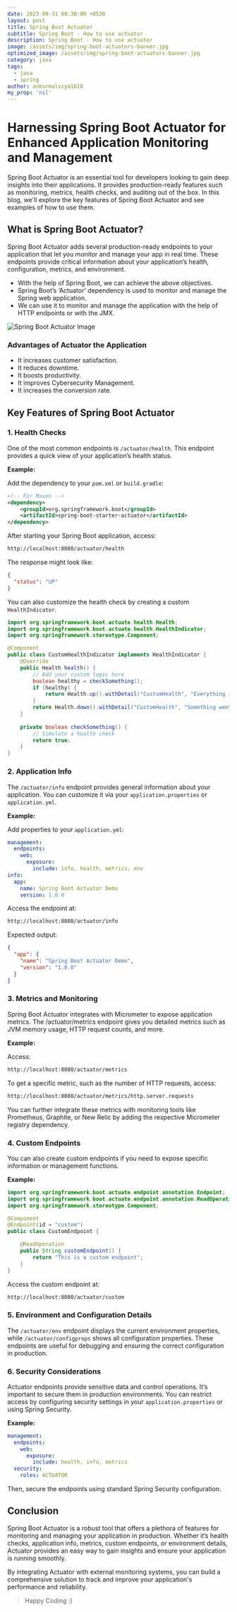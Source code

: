 ```yaml
---
date: 2023-08-31 00:30:00 +0530
layout: post
title: Spring Boot Actuator
subtitle: Spring Boot - How to use actuator
description: Spring Boot - How to use actuator
image: /assets/img/spring-boot-actuators-banner.jpg
optimized_image: /assets/img/spring-boot-actuators-banner.jpg
category: java
tags:
  - java
  - spring
author: ankurmalviya1618
my_prop: 'nil'
---
```

# Harnessing Spring Boot Actuator for Enhanced Application Monitoring and Management

Spring Boot Actuator is an essential tool for developers looking to gain deep insights into their applications. It provides production-ready features such as monitoring, metrics, health checks, and auditing out of the box. In this blog, we'll explore the key features of Spring Boot Actuator and see examples of how to use them.

## What is Spring Boot Actuator?

Spring Boot Actuator adds several production-ready endpoints to your application that let you monitor and manage your app in real time. These endpoints provide critical information about your application’s health, configuration, metrics, and environment.

- With the help of Spring Boot, we can achieve the above objectives.
- Spring Boot’s ‘Actuator’ dependency is used to monitor and manage the Spring web application.
- We can use it to monitor and manage the application with the help of HTTP endpoints or with the JMX.

<img src="/assets/img/spring-boot-actuator.jpg" alt="Spring Boot Actuator Image">

### Advantages of Actuator the Application
- It increases customer satisfaction.
- It reduces downtime.
- It boosts productivity.
- It improves Cybersecurity Management.
- It increases the conversion rate.

## Key Features of Spring Boot Actuator

### 1. Health Checks

One of the most common endpoints is `/actuator/health`. This endpoint provides a quick view of your application’s health status.

**Example:**

Add the dependency to your `pom.xml` or `build.gradle`:

```xml
<!-- For Maven -->
<dependency>
    <groupId>org.springframework.boot</groupId>
    <artifactId>spring-boot-starter-actuator</artifactId>
</dependency>
```

After starting your Spring Boot application, access:

```bash
http://localhost:8080/actuator/health
```

The response might look like:

```json
{
  "status": "UP"
}
```

You can also customize the health check by creating a custom `HealthIndicator`.

```java
import org.springframework.boot.actuate.health.Health;
import org.springframework.boot.actuate.health.HealthIndicator;
import org.springframework.stereotype.Component;

@Component
public class CustomHealthIndicator implements HealthIndicator {
    @Override
    public Health health() {
        // Add your custom logic here
        boolean healthy = checkSomething();
        if (healthy) {
            return Health.up().withDetail("CustomHealth", "Everything is OK!").build();
        }
        return Health.down().withDetail("CustomHealth", "Something went wrong!").build();
    }
    
    private boolean checkSomething() {
        // Simulate a health check
        return true;
    }
}
```

### 2. Application Info

The `/actuator/info` endpoint provides general information about your application. You can customize it via your `application.properties` or `application.yml`.

**Example:**

Add properties to your `application.yml`:

```yaml
management:
  endpoints:
    web:
      exposure:
        include: info, health, metrics, env
info:
  app:
    name: Spring Boot Actuator Demo
    version: 1.0.0
```

Access the endpoint at:

```bash
http://localhost:8080/actuator/info
```

Expected output:

```json
{
  "app": {
    "name": "Spring Boot Actuator Demo",
    "version": "1.0.0"
  }
}
```

### 3. Metrics and Monitoring
   Spring Boot Actuator integrates with Micrometer to expose application metrics. The /actuator/metrics endpoint gives you detailed metrics such as JVM memory usage, HTTP request counts, and more.

**Example:**

Access:
```bash
http://localhost:8080/actuator/metrics
```

To get a specific metric, such as the number of HTTP requests, access:
```bash
http://localhost:8080/actuator/metrics/http.server.requests
```

You can further integrate these metrics with monitoring tools like Prometheus, Graphite, or New Relic by adding the respective Micrometer registry dependency.

### 4. Custom Endpoints
   You can also create custom endpoints if you need to expose specific information or management functions.

**Example:**

```java
import org.springframework.boot.actuate.endpoint.annotation.Endpoint;
import org.springframework.boot.actuate.endpoint.annotation.ReadOperation;
import org.springframework.stereotype.Component;

@Component
@Endpoint(id = "custom")
public class CustomEndpoint {

    @ReadOperation
    public String customEndpoint() {
        return "This is a custom endpoint";
    }
}
```

Access the custom endpoint at:

```bash
http://localhost:8080/actuator/custom
```

### 5. Environment and Configuration Details
   The `/actuator/env` endpoint displays the current environment properties, while `/actuator/configprops` shows all configuration properties. These endpoints are useful for debugging and ensuring the correct configuration in production.

### 6. Security Considerations
   Actuator endpoints provide sensitive data and control operations. It’s important to secure them in production environments. You can restrict access by configuring security settings in your `application.properties` or using Spring Security.

**Example:**

```yaml
management:
  endpoints:
    web:
      exposure:
        include: health, info, metrics
  security:
    roles: ACTUATOR
```

Then, secure the endpoints using standard Spring Security configuration.

## Conclusion
Spring Boot Actuator is a robust tool that offers a plethora of features for monitoring and managing your application in production. Whether it’s health checks, application info, metrics, custom endpoints, or environment details, Actuator provides an easy way to gain insights and ensure your application is running smoothly.

By integrating Actuator with external monitoring systems, you can build a comprehensive solution to track and improve your application's performance and reliability.

> Happy Coding :)